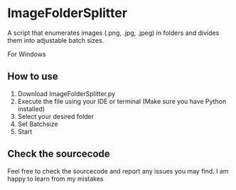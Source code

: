 # ImageFolderSplitter
A script that enumerates images (.png, .jpg, .jpeg) in folders and divides them into adjustable batch sizes. 

For Windows

## How to use
1. Download ImageFolderSplitter.py
2. Execute the file using your IDE or terminal (Make sure you have Python installed)
3. Select your desired folder
4. Set Batchsize
5. Start

## Check the sourcecode
Feel free to check the sourcecode and report any issues you may find. I am happy to learn from my mistakes

